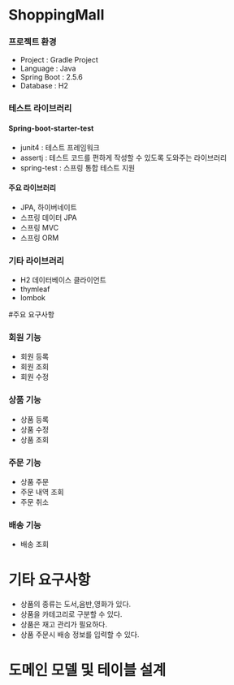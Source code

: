 # ShoppingMall

### 프로젝트 환경
- Project : Gradle Project
- Language : Java
- Spring Boot : 2.5.6
- Database : H2

### 테스트 라이브러리
#### Spring-boot-starter-test
- junit4 : 테스트 프레임워크
- assertj : 테스트 코드를 편하게 작성할 수 있도록 도와주는 라이브러리
- spring-test : 스프링 통합 테스트 지원

#### 주요 라이브러리
 - JPA, 하이버네이트
 - 스프링 데이터 JPA
 - 스프링 MVC
 - 스프링 ORM
 
 ### 기타 라이브러리
 - H2 데이터베이스 클라이언트
 - thymleaf
 - lombok
 
 
 #주요 요구사항
 ### 회원 기능
  - 회원 등록
  - 회원 조회
  - 회원 수정
  
 ### 상품 기능
 - 상품 등록
 - 상품 수정
 - 상품 조회
 
 ### 주문 기능
 - 상품 주문
 - 주문 내역 조회
 - 주문 취소
 
 ### 배송 기능
 - 배송 조회
 
 # 기타 요구사항
 - 상품의 종류는 도서,음반,영화가 있다.
 - 상품을 카테고리로 구분할 수 있다.
 - 상품은 재고 관리가 필요하다.
 - 상품 주문시 배송 정보를 입력할 수 있다.
 

# 도메인 모델 및 테이블 설계


 
 
 
 
